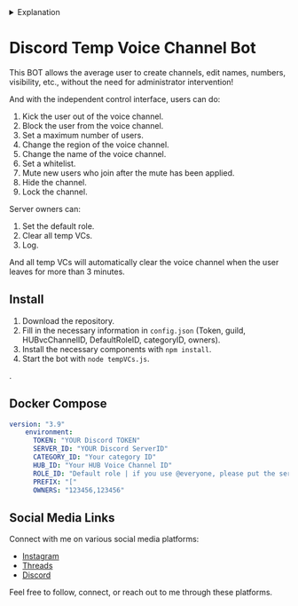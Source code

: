 <details> <summary>Explanation</summary>

# Discord Temp Voice Channel BOT

## Overview
Do you want a voice channel on Discord where you won't be disturbed or don't want others to join, but you don't want to trouble administrators to create a channel for you? Or do you have issues with the voice region, but the administrators are not online to help? Or perhaps there are users violating rules and intentionally harassing others, and you want to kick them out of the voice channel?

This bot can fulfill your requirements! The Private Voice Channel allows regular users to create voice channels without requiring special permissions.

It also has a separate control area, allowing room hosts to:
1. Kick users.
2. Ban users (hide the voice channel from specific users).
3. Hide channels.
4. Lock channels (visible but not joinable).
5. Customize channel names.
6. Change the voice region.
7. Whitelist.
8. Limit the number of users.
9. Mute others (affecting newcomers only).

For server owners, there are features like:
1. Setting default roles.
2. One-click clearing of all rooms.
3. Automatic clearing of voice channels if the room owner leaves for more than 3 minutes.
4. Logging.

#### Completely Commandless!
Except for specific commands (admin deletion, calling the console), everything is done using Discord's interactive system (buttons, forms, menus).

## How to Install and Start?

1. Download the source code.
2. Fill in the required information in `config.json` (Token, guild, HUBvcChannelID, DefaultRoleID, categoryID, owners).
3. Install the necessary components with `npm install`.
4. Start the bot with `node tempVCs.js`.

<hr><br><br>

</details>


# Discord Temp Voice Channel Bot


This BOT allows the average user to create channels, edit names, numbers, visibility, etc., without the need for administrator intervention!

And with the independent control interface, users can do:
1. Kick the user out of the voice channel.
2. Block the user from the voice channel.
3. Set a maximum number of users.
4. Change the region of the voice channel.
5. Change the name of the voice channel.
6. Set a whitelist.
7. Mute new users who join after the mute has been applied.
8. Hide the channel.
9. Lock the channel.

Server owners can:
1. Set the default role.
2. Clear all temp VCs.
3. Log.

And all temp VCs will automatically clear the voice channel when the user leaves for more than 3 minutes.

## Install

1. Download the repository.
2. Fill in the necessary information in `config.json` (Token, guild, HUBvcChannelID, DefaultRoleID, categoryID, owners).
3. Install the necessary components with `npm install`.
4. Start the bot with `node tempVCs.js`.

.

## Docker Compose

```yml
version: "3.9"
    environment:
      TOKEN: "YOUR Discord TOKEN"
      SERVER_ID: "YOUR Discord ServerID"
      CATEGORY_ID: "Your category ID"
      HUB_ID: "Your HUB Voice Channel ID"
      ROLE_ID: "Default role | if you use @everyone, please put the server ID here"
      PREFIX: "["
      OWNERS: "123456,123456"
```

## Social Media Links

Connect with me on various social media platforms:

- [Instagram](https://www.instagram.com/mohamed_gamer_38/)
- [Threads](https://www.threads.net/@mohamed_gamer_38)
- [Discord](https://discord.com/users/1091118468155314306)

Feel free to follow, connect, or reach out to me through these platforms.